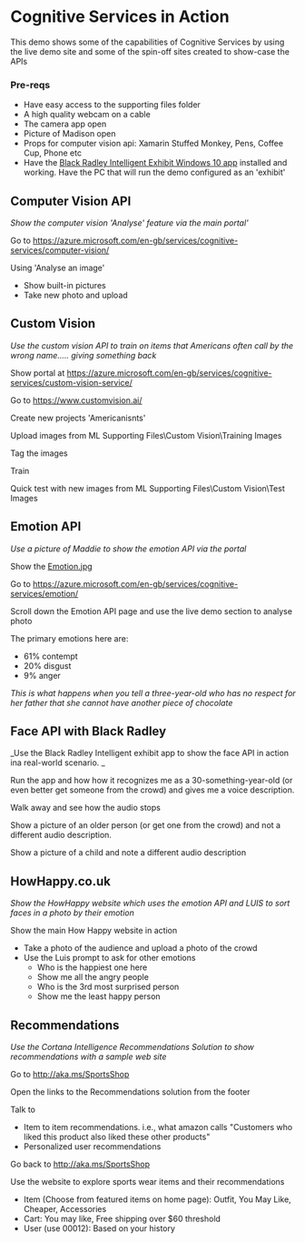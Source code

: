 # Cognitive Services in Action
This demo shows some of the capabilities of Cognitive Services by using the live demo site and some of the spin-off sites created to show-case the APIs

### Pre-reqs
* Have easy access to the supporting files folder
* A high quality webcam on a cable
* The camera app open
* Picture of Madison open
* Props for computer vision api: Xamarin Stuffed Monkey, Pens, Coffee Cup, Phone etc
* Have the [Black Radley Intelligent Exhibit Windows 10 app](https://github.com/martinkearn/dinmore/tree/master/Client) installed and working. Have the PC that will run the demo configured as an 'exhibit'

## Computer Vision API
_Show the computer vision 'Analyse' feature via the main portal'_

Go to https://azure.microsoft.com/en-gb/services/cognitive-services/computer-vision/

Using 'Analyse an image'
* Show built-in pictures
* Take new photo and upload

## Custom Vision
_Use the custom vision API to train on items that Americans often call by the wrong name..... giving something back_

Show portal at https://azure.microsoft.com/en-gb/services/cognitive-services/custom-vision-service/

Go to https://www.customvision.ai/

Create new projects 'Americanisnts'

Upload images from ML Supporting Files\Custom Vision\Training Images

Tag the images

Train

Quick test with new images from ML Supporting Files\Custom Vision\Test Images 

## Emotion API
_Use a picture of Maddie to show the emotion API via the portal_

Show the [Emotion.jpg](https://github.com/martinkearn/Content/blob/master/Demos/Project%20Oxford/Supporting%20Files/Emotion.jpg)

Go to https://azure.microsoft.com/en-gb/services/cognitive-services/emotion/

Scroll down the Emotion API page and use the live demo section to analyse photo

The primary emotions here are:
* 61% contempt
* 20% disgust
* 9% anger

_This is what happens when you tell a three-year-old who has no respect for her father that she cannot have another piece of chocolate_

## Face API with Black Radley
_Use the Black Radley Intelligent exhibit app to show the face API in action ina real-world scenario. _

Run the app and how how it recognizes me as a 30-something-year-old (or even better get someone from the crowd) and gives me a voice description.

Walk away and see how the audio stops

Show a picture of an older person (or get one from the crowd) and not a different audio description.

Show a picture of a child and note a different audio description

## HowHappy.co.uk
_Show the HowHappy website which uses the emotion API and LUIS to sort faces in a photo by their emotion_

Show the main How Happy website in action
* Take a photo of the audience and upload a photo of the crowd
* Use the Luis prompt to ask for other emotions
    * Who is the happiest one here
    * Show me all the angry people
    * Who is the 3rd most surprised person
    * Show me the least happy person

## Recommendations
_Use the Cortana Intelligence Recommendations Solution to show recommendations with a sample web site_

Go to http://aka.ms/SportsShop

Open the links to the Recommendations solution from the footer

Talk to
* Item to item recommendations. i.e., what amazon calls "Customers who liked this product also liked these other products"
* Personalized user recommendations

Go back to http://aka.ms/SportsShop

Use the website to explore sports wear items and their recommendations
* Item (Choose from featured items on home page): Outfit, You May Like, Cheaper, Accessories
* Cart: You may like, Free shipping over $60 threshold
* User (use 00012): Based on your history
